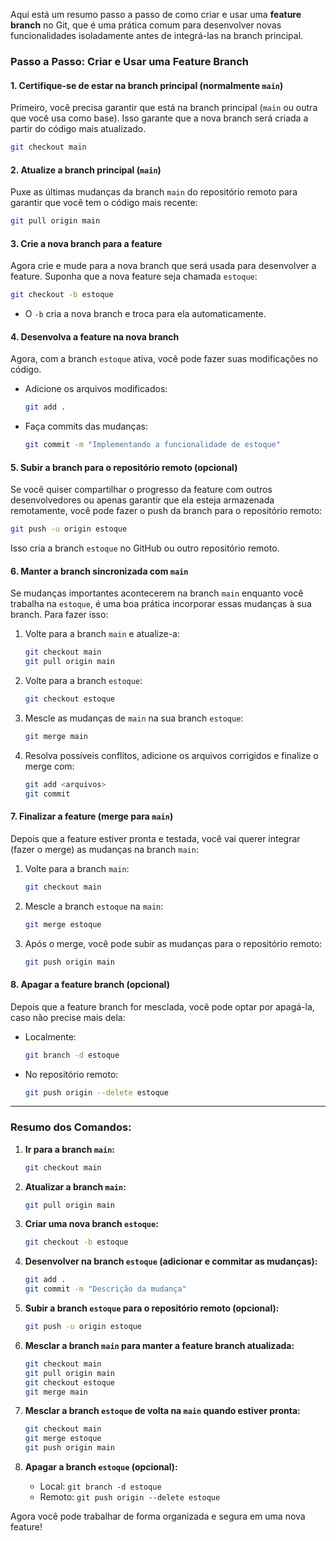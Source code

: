 Aqui está um resumo passo a passo de como criar e usar uma **feature branch** no Git, que é uma prática comum para desenvolver novas funcionalidades isoladamente antes de integrá-las na branch principal.

### Passo a Passo: Criar e Usar uma Feature Branch

#### 1. **Certifique-se de estar na branch principal (normalmente `main`)**
Primeiro, você precisa garantir que está na branch principal (`main` ou outra que você usa como base). Isso garante que a nova branch será criada a partir do código mais atualizado.

```bash
git checkout main
```

#### 2. **Atualize a branch principal (`main`)**
Puxe as últimas mudanças da branch `main` do repositório remoto para garantir que você tem o código mais recente:

```bash
git pull origin main
```

#### 3. **Crie a nova branch para a feature**
Agora crie e mude para a nova branch que será usada para desenvolver a feature. Suponha que a nova feature seja chamada `estoque`:

```bash
git checkout -b estoque
```

- O `-b` cria a nova branch e troca para ela automaticamente.

#### 4. **Desenvolva a feature na nova branch**
Agora, com a branch `estoque` ativa, você pode fazer suas modificações no código.

- Adicione os arquivos modificados:

  ```bash
  git add .
  ```

- Faça commits das mudanças:

  ```bash
  git commit -m "Implementando a funcionalidade de estoque"
  ```

#### 5. **Subir a branch para o repositório remoto (opcional)**
Se você quiser compartilhar o progresso da feature com outros desenvolvedores ou apenas garantir que ela esteja armazenada remotamente, você pode fazer o push da branch para o repositório remoto:

```bash
git push -u origin estoque
```

Isso cria a branch `estoque` no GitHub ou outro repositório remoto.

#### 6. **Manter a branch sincronizada com `main`**
Se mudanças importantes acontecerem na branch `main` enquanto você trabalha na `estoque`, é uma boa prática incorporar essas mudanças à sua branch. Para fazer isso:

1. Volte para a branch `main` e atualize-a:
   ```bash
   git checkout main
   git pull origin main
   ```

2. Volte para a branch `estoque`:
   ```bash
   git checkout estoque
   ```

3. Mescle as mudanças de `main` na sua branch `estoque`:
   ```bash
   git merge main
   ```

4. Resolva possíveis conflitos, adicione os arquivos corrigidos e finalize o merge com:
   ```bash
   git add <arquivos>
   git commit
   ```

#### 7. **Finalizar a feature (merge para `main`)**
Depois que a feature estiver pronta e testada, você vai querer integrar (fazer o merge) as mudanças na branch `main`:

1. Volte para a branch `main`:
   ```bash
   git checkout main
   ```

2. Mescle a branch `estoque` na `main`:
   ```bash
   git merge estoque
   ```

3. Após o merge, você pode subir as mudanças para o repositório remoto:
   ```bash
   git push origin main
   ```

#### 8. **Apagar a feature branch (opcional)**
Depois que a feature branch for mesclada, você pode optar por apagá-la, caso não precise mais dela:

- Localmente:
  ```bash
  git branch -d estoque
  ```

- No repositório remoto:
  ```bash
  git push origin --delete estoque
  ```

---

### Resumo dos Comandos:

1. **Ir para a branch `main`:**
   ```bash
   git checkout main
   ```

2. **Atualizar a branch `main`:**
   ```bash
   git pull origin main
   ```

3. **Criar uma nova branch `estoque`:**
   ```bash
   git checkout -b estoque
   ```

4. **Desenvolver na branch `estoque` (adicionar e commitar as mudanças):**
   ```bash
   git add .
   git commit -m "Descrição da mudança"
   ```

5. **Subir a branch `estoque` para o repositório remoto (opcional):**
   ```bash
   git push -u origin estoque
   ```

6. **Mesclar a branch `main` para manter a feature branch atualizada:**
   ```bash
   git checkout main
   git pull origin main
   git checkout estoque
   git merge main
   ```

7. **Mesclar a branch `estoque` de volta na `main` quando estiver pronta:**
   ```bash
   git checkout main
   git merge estoque
   git push origin main
   ```

8. **Apagar a branch `estoque` (opcional):**
    - Local: `git branch -d estoque`
    - Remoto: `git push origin --delete estoque`

Agora você pode trabalhar de forma organizada e segura em uma nova feature!